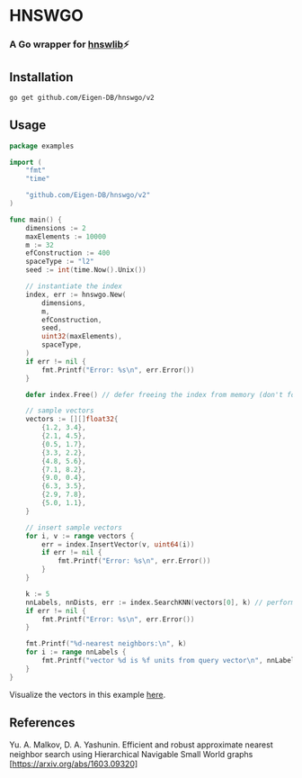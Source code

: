 # HNSWGO

### A Go wrapper for [hnswlib](https://github.com/nmslib/hnswlib)⚡ 

## Installation 

```
go get github.com/Eigen-DB/hnswgo/v2
```

## Usage

```go
package examples

import (
	"fmt"
	"time"

	"github.com/Eigen-DB/hnswgo/v2"
)

func main() {
	dimensions := 2
	maxElements := 10000
	m := 32
	efConstruction := 400
	spaceType := "l2"
	seed := int(time.Now().Unix())

	// instantiate the index
	index, err := hnswgo.New(
		dimensions,
		m,
		efConstruction,
		seed,
		uint32(maxElements),
		spaceType,
	)
	if err != nil {
		fmt.Printf("Error: %s\n", err.Error())
	}

	defer index.Free() // defer freeing the index from memory (don't forget in order ot prevent memory leaks)

	// sample vectors
	vectors := [][]float32{
		{1.2, 3.4},
		{2.1, 4.5},
		{0.5, 1.7},
		{3.3, 2.2},
		{4.8, 5.6},
		{7.1, 8.2},
		{9.0, 0.4},
		{6.3, 3.5},
		{2.9, 7.8},
		{5.0, 1.1},
	}

	// insert sample vectors
	for i, v := range vectors {
		err = index.InsertVector(v, uint64(i))
		if err != nil {
			fmt.Printf("Error: %s\n", err.Error())
		}
	}

	k := 5
	nnLabels, nnDists, err := index.SearchKNN(vectors[0], k) // perform similarity search where the first of our sample vectors is the query vector
	if err != nil {
		fmt.Printf("Error: %s\n", err.Error())
	}

	fmt.Printf("%d-nearest neighbors:\n", k)
	for i := range nnLabels {
		fmt.Printf("vector %d is %f units from query vector\n", nnLabels[i], nnDists[i])
	}
}
```

Visualize the vectors in this example [here](https://www.desmos.com/calculator/n47sh892rk).

## References
Yu. A. Malkov, D. A. Yashunin. Efficient and robust approximate nearest neighbor search using Hierarchical Navigable Small World graphs [https://arxiv.org/abs/1603.09320]
